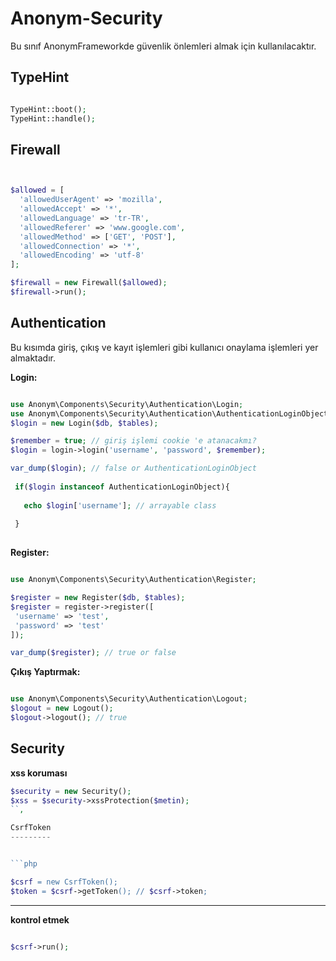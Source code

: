 Anonym-Security
================

Bu sınıf AnonymFrameworkde güvenlik önlemleri almak için kullanılacaktır.

TypeHint
--------


```php

TypeHint::boot();
TypeHint::handle();

```

Firewall
--------

```php


$allowed = [
  'allowedUserAgent' => 'mozilla',
  'allowedAccept' => '*',
  'allowedLanguage' => 'tr-TR',
  'allowedReferer' => 'www.google.com',
  'allowedMethod' => ['GET', 'POST'],
  'allowedConnection' => '*',
  'allowedEncoding' => 'utf-8'
];

$firewall = new Firewall($allowed);
$firewall->run();

```

Authentication
-------------

Bu kısımda giriş, çıkış ve kayıt işlemleri gibi kullanıcı onaylama işlemleri yer almaktadır.


**Login:**


```php

use Anonym\Components\Security\Authentication\Login;
use Anonym\Components\Security\Authentication\AuthenticationLoginObject;
$login = new Login($db, $tables);

$remember = true; // giriş işlemi cookie 'e atanacakmı?
$login = login->login('username', 'password', $remember);

var_dump($login); // false or AuthenticationLoginObject
 
 if($login instanceof AuthenticationLoginObject){
  
   echo $login['username']; // arrayable class
 
 }
 
```


**Register:**

```php

use Anonym\Components\Security\Authentication\Register;

$register = new Register($db, $tables);
$register = register->register([
 'username' => 'test',
 'password' => 'test'
]);

var_dump($register); // true or false
```

**Çıkış Yaptırmak:**

```php

use Anonym\Components\Security\Authentication\Logout;
$logout = new Logout();
$logout->logout(); // true

```


Security
--------


**xss koruması**

```php
$security = new Security();
$xss = $security->xssProtection($metin);
``,

CsrfToken
---------


```php

$csrf = new CsrfToken();
$token = $csrf->getToken(); // $csrf->token;

```

-----------
**kontrol etmek**

```php

$csrf->run();

```

